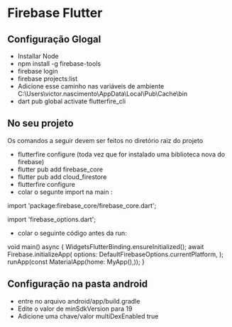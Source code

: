 # Firebase Flutter
## Configuração Glogal
* Installar Node
* npm install -g firebase-tools
* firebase login
* firebase projects:list
* Adicione esse caminho nas variáveis de ambiente C:\Users\victor.nascimento\AppData\Local\Pub\Cache\bin
* dart pub global activate flutterfire_cli

## No seu projeto
Os comandos a seguir devem ser feitos no diretório raiz do projeto
* flutterfire configure (toda vez que for instalado uma biblioteca nova do firebase)
* flutter pub add firebase_core
* flutter pub add cloud_firestore
* flutterfire configure
* colar o segunte import na main :

import 'package:firebase_core/firebase_core.dart';

import 'firebase_options.dart';

* colar o seguinte código antes da run:

void main() async {
WidgetsFlutterBinding.ensureInitialized();
await Firebase.initializeApp(
options: DefaultFirebaseOptions.currentPlatform,
);
runApp(const MaterialApp(home: MyApp(),));
}

## Configuração na pasta android
* entre no arquivo android/app/build.gradle
* Edite o valor de minSdkVersion para 19
* Adicione uma chave/valor multiDexEnabled true